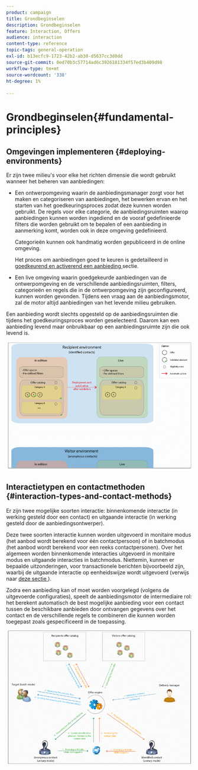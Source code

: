 ```yaml
---
product: campaign
title: Grondbeginselen
description: Grondbeginselen
feature: Interaction, Offers
audience: interaction
content-type: reference
topic-tags: general-operation
exl-id: b13ecfc9-1723-42b2-ab30-d5637cc3d0dd
source-git-commit: 0ed70b3c57714ad6c3926181334f57ed3b409d98
workflow-type: tm+mt
source-wordcount: '338'
ht-degree: 1%

---
```


# Grondbeginselen{#fundamental-principles}



## Omgevingen implementeren {#deploying-environments}

Er zijn twee milieu&#39;s voor elke het richten dimensie die wordt gebruikt wanneer het beheren van aanbiedingen:

* Een ontwerpomgeving waarin de aanbiedingsmanager zorgt voor het maken en categoriseren van aanbiedingen, het bewerken ervan en het starten van het goedkeuringsproces zodat deze kunnen worden gebruikt. De regels voor elke categorie, de aanbiedingsruimten waarop aanbiedingen kunnen worden ingediend en de vooraf gedefinieerde filters die worden gebruikt om te bepalen of een aanbieding in aanmerking komt, worden ook in deze omgeving gedefinieerd.

  Categorieën kunnen ook handmatig worden gepubliceerd in de online omgeving.

  Het proces om aanbiedingen goed te keuren is gedetailleerd in [ goedkeurend en activerend een aanbieding ](../../interaction/using/approving-and-activating-an-offer.md) sectie.

* Een live omgeving waarin goedgekeurde aanbiedingen van de ontwerpomgeving en de verschillende aanbiedingsruimten, filters, categorieën en regels die in de ontwerpomgeving zijn geconfigureerd, kunnen worden gevonden. Tijdens een vraag aan de aanbiedingsmotor, zal de motor altijd aanbiedingen van het levende milieu gebruiken.

Een aanbieding wordt slechts opgesteld op de aanbiedingsruimten die tijdens het goedkeuringsproces worden geselecteerd. Daarom kan een aanbieding levend maar onbruikbaar op een aanbiedingsruimte zijn die ook levend is.

![](assets/architecture_interaction1.png)

## Interactietypen en contactmethoden {#interaction-types-and-contact-methods}

Er zijn twee mogelijke soorten interactie: binnenkomende interactie (in werking gesteld door een contact) en uitgaande interactie (in werking gesteld door de aanbiedingsontwerper).

Deze twee soorten interactie kunnen worden uitgevoerd in monitaire modus (het aanbod wordt berekend voor één contactpersoon) of in batchmodus (het aanbod wordt berekend voor een reeks contactpersonen). Over het algemeen worden binnenkomende interacties uitgevoerd in monitaire modus en uitgaande interacties in batchmodus. Niettemin, kunnen er bepaalde uitzonderingen, voor transactionele berichten bijvoorbeeld zijn, waarbij de uitgaande interactie op eenheidswijze wordt uitgevoerd (verwijs naar [ deze sectie ](../../message-center/using/about-transactional-messaging.md)).

Zodra een aanbieding kan of moet worden voorgelegd (volgens de uitgevoerde configuraties), speelt de aanbiedingsmotor de intermediaire rol: het berekent automatisch de best mogelijke aanbieding voor een contact tussen de beschikbare aanbieden door ontvangen gegevens over het contact en de verschillende regels te combineren die kunnen worden toegepast zoals gespecificeerd in de toepassing.

![](assets/architecture_interaction2.png)
